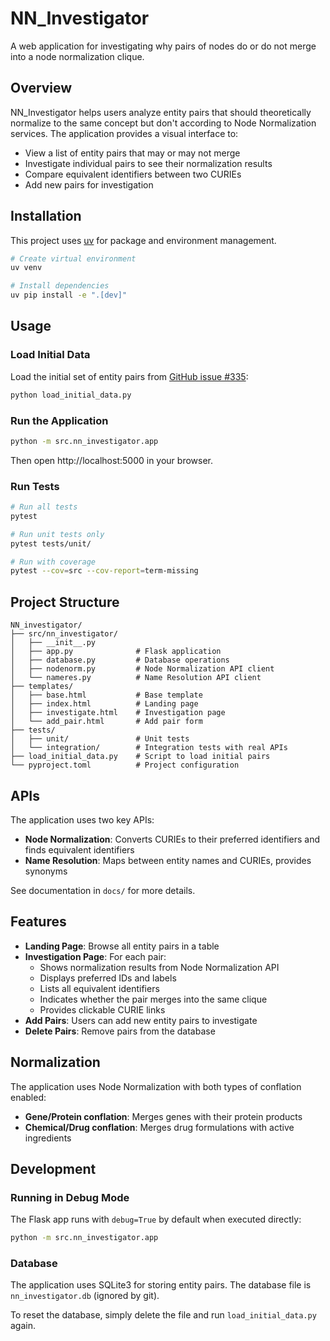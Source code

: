 # NN_Investigator

A web application for investigating why pairs of nodes do or do not merge into a node normalization clique.

## Overview

NN_Investigator helps users analyze entity pairs that should theoretically normalize to the same concept but don't according to Node Normalization services. The application provides a visual interface to:

- View a list of entity pairs that may or may not merge
- Investigate individual pairs to see their normalization results
- Compare equivalent identifiers between two CURIEs
- Add new pairs for investigation

## Installation

This project uses [uv](https://github.com/astral-sh/uv) for package and environment management.

```bash
# Create virtual environment
uv venv

# Install dependencies
uv pip install -e ".[dev]"
```

## Usage

### Load Initial Data

Load the initial set of entity pairs from [GitHub issue #335](https://github.com/NCATSTranslator/NodeNormalization/issues/335):

```bash
python load_initial_data.py
```

### Run the Application

```bash
python -m src.nn_investigator.app
```

Then open http://localhost:5000 in your browser.

### Run Tests

```bash
# Run all tests
pytest

# Run unit tests only
pytest tests/unit/

# Run with coverage
pytest --cov=src --cov-report=term-missing
```

## Project Structure

```
NN_investigator/
├── src/nn_investigator/
│   ├── __init__.py
│   ├── app.py              # Flask application
│   ├── database.py         # Database operations
│   ├── nodenorm.py         # Node Normalization API client
│   └── nameres.py          # Name Resolution API client
├── templates/
│   ├── base.html           # Base template
│   ├── index.html          # Landing page
│   ├── investigate.html    # Investigation page
│   └── add_pair.html       # Add pair form
├── tests/
│   ├── unit/               # Unit tests
│   └── integration/        # Integration tests with real APIs
├── load_initial_data.py    # Script to load initial pairs
└── pyproject.toml          # Project configuration
```

## APIs

The application uses two key APIs:

- **Node Normalization**: Converts CURIEs to their preferred identifiers and finds equivalent identifiers
- **Name Resolution**: Maps between entity names and CURIEs, provides synonyms

See documentation in `docs/` for more details.

## Features

- **Landing Page**: Browse all entity pairs in a table
- **Investigation Page**: For each pair:
  - Shows normalization results from Node Normalization API
  - Displays preferred IDs and labels
  - Lists all equivalent identifiers
  - Indicates whether the pair merges into the same clique
  - Provides clickable CURIE links
- **Add Pairs**: Users can add new entity pairs to investigate
- **Delete Pairs**: Remove pairs from the database

## Normalization

The application uses Node Normalization with both types of conflation enabled:

- **Gene/Protein conflation**: Merges genes with their protein products
- **Chemical/Drug conflation**: Merges drug formulations with active ingredients

## Development

### Running in Debug Mode

The Flask app runs with `debug=True` by default when executed directly:

```bash
python -m src.nn_investigator.app
```

### Database

The application uses SQLite3 for storing entity pairs. The database file is `nn_investigator.db` (ignored by git).

To reset the database, simply delete the file and run `load_initial_data.py` again.
